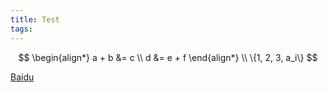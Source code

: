 ```yaml
---
title: Test
tags:
---
```


$$
\begin{align*}
a + b &= c \\
d &= e + f
\end{align*}
\\
\{1, 2, 3, a_i\}
$$

[Baidu](https://www.baidu.com)

